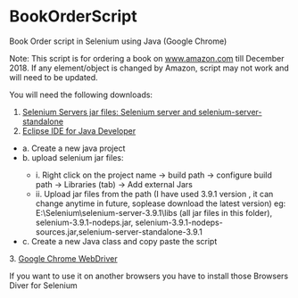 # BookOrderScript
Book Order script in Selenium using Java (Google Chrome)

Note: This script is for ordering a book on www.amazon.com till December 2018. 
If any element/object is changed by Amazon, script may not work and will need to be updated.


You will need the following downloads:
1. <a href="http://selenium-release.storage.googleapis.com/index.html" target="_blank" rel="noopener noreferrer">Selenium Servers jar files: Selenium server and selenium-server-standalone</a>
2. <a href="https://www.eclipse.org/downloads/packages/">Eclipse IDE for Java Developer</a>
  <ul>
  <li> a. Create a new java project </li>
  <li> b. upload selenium jar files: </li>
    <ul>
     <li>  i. Right click on the project name -> build path -> configure build path -> Libraries (tab) -> Add external Jars</li>
     <li>  ii. Upload jar files from the path (I have used 3.9.1 version , it can change anytime in future, soplease download the latest version) 
       eg: E:\Selenium\selenium-server-3.9.1\libs (all jar files in this folder), selenium-3.9.1-nodeps.jar, selenium-3.9.1-nodeps-sources.jar,selenium-server-standalone-3.9.1  </li>
    </ul>
    <li>c. Create a new Java class and copy paste the script   </li>
   </ul>
3. <a href="http://chromedriver.chromium.org/downloads">Google Chrome WebDriver</a>

If you want to use it on another browsers you have to install those Browsers Diver for Selenium



